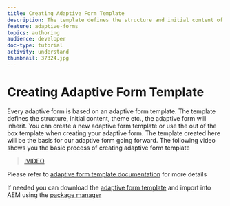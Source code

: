 ```yaml
---
title: Creating Adaptive Form Template
description: The template defines the structure and initial content of the Adaptive Form.
feature: adaptive-forms
topics: authoring
audience: developer
doc-type: tutorial
activity: understand
thumbnail: 37324.jpg
---
```


# Creating Adaptive Form Template

Every adaptive form is based on an adaptive form template. The template defines the structure, initial content, theme etc., the adaptive form will inherit. You can create a new adaptive form template or use the out of the box template when creating your adaptive form.
The template created here will be the basis for our adaptive form going forward.
The following video shows you the basic process of creating adaptive form template

>[!VIDEO](https://video.tv.adobe.com/v/37324/quality=9)

Please refer to [adaptive form template documentation](https://docs.adobe.com/content/help/en/experience-manager-65/forms/adaptive-forms-advanced-authoring/template-editor.html) for more details  

If needed you can download the [adaptive form template](assets/peak-application-template.zip) and import into AEM using the [package manager](http://localhost:4502/crx/packmgr/index.jsp)




